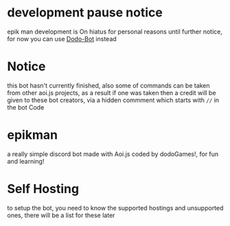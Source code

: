 # development pause notice
epik man development is On hiatus for personal reasons until further notice, for now you can use [Dodo-Bot](https://github.com/DodoGames7/Dodo-Bot) instead 
# Notice
this bot hasn't currently finished, also some of commands can be taken from other aoi.js projects, as a result if one was taken then a credit will be given to these bot creators, via a hidden commment which starts with `//` in the bot Code

# epikman
a really simple discord bot made with Aoi.js coded by dodoGames!, for fun and learning!

# Self Hosting
to setup the bot, you need to know the supported hostings and unsupported ones, there will be a list for these later
